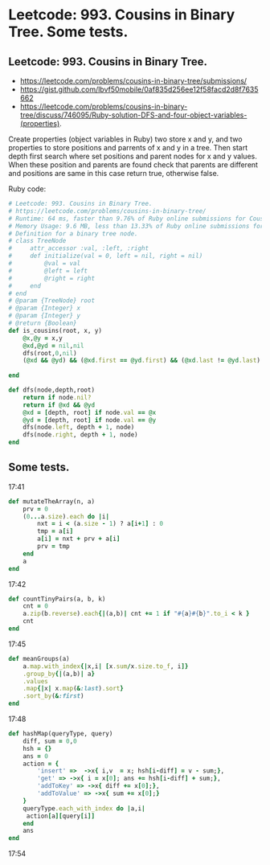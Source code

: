 # Leetcode: 993. Cousins in Binary Tree. Some tests.

## Leetcode: 993. Cousins in Binary Tree.

- https://leetcode.com/problems/cousins-in-binary-tree/submissions/
- https://gist.github.com/lbvf50mobile/0af835d256ee12f58facd2d8f7635662
- https://leetcode.com/problems/cousins-in-binary-tree/discuss/746095/Ruby-solution-DFS-and-four-object-variables-(properties).

Create properties (object variables in Ruby) two store x and y, and two properties to store positions and parrents of x and y in a tree. Then start depth first search where set positions and parent nodes for x and y values. When these  position and parents are found check that parents are different and positions are same in this case return true, otherwise false.  

Ruby code:
```Ruby
# Leetcode: 993. Cousins in Binary Tree.
# https://leetcode.com/problems/cousins-in-binary-tree/
# Runtime: 64 ms, faster than 9.76% of Ruby online submissions for Cousins in Binary Tree.
# Memory Usage: 9.6 MB, less than 13.33% of Ruby online submissions for Cousins in Binary Tree.
# Definition for a binary tree node.
# class TreeNode
#     attr_accessor :val, :left, :right
#     def initialize(val = 0, left = nil, right = nil)
#         @val = val
#         @left = left
#         @right = right
#     end
# end
# @param {TreeNode} root
# @param {Integer} x
# @param {Integer} y
# @return {Boolean}
def is_cousins(root, x, y)
    @x,@y = x,y
    @xd,@yd = nil,nil
    dfs(root,0,nil)
    (@xd && @yd) && (@xd.first == @yd.first) && (@xd.last != @yd.last)
     
end

def dfs(node,depth,root)
    return if node.nil? 
    return if @xd && @yd
    @xd = [depth, root] if node.val == @x
    @yd = [depth, root] if node.val == @y
    dfs(node.left, depth + 1, node)
    dfs(node.right, depth + 1, node)
end
```

## Some tests.

17:41
```Ruby
def mutateTheArray(n, a)
    prv = 0
    (0...a.size).each do |i|
        nxt = i < (a.size - 1) ? a[i+1] : 0
        tmp = a[i]
        a[i] = nxt + prv + a[i]
        prv = tmp
    end
    a
end
```
17:42
```Ruby
def countTinyPairs(a, b, k)
    cnt = 0
    a.zip(b.reverse).each{|(a,b)| cnt += 1 if "#{a}#{b}".to_i < k }
    cnt
end
```
17:45
```Ruby
def meanGroups(a)
    a.map.with_index{|x,i| [x.sum/x.size.to_f, i]}
    .group_by{|(a,b)| a}
    .values
    .map{|x| x.map(&:last).sort}
    .sort_by(&:first)
end
```
17:48
```Ruby
def hashMap(queryType, query)
    diff, sum = 0,0
    hsh = {}
    ans = 0
    action = {
        'insert' =>  ->x{ i,v  = x; hsh[i-diff] = v - sum;},
        'get' => ->x{ i = x[0]; ans += hsh[i-diff] + sum;},
        'addToKey' => ->x{ diff += x[0];},
        'addToValue' => ->x{ sum += x[0];}
    }
    queryType.each_with_index do |a,i|
     action[a][query[i]]
    end
    ans
end
```
17:54